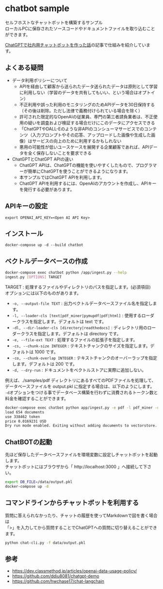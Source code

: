 # chatbot sample

セルフホストなチャットボットを構築するサンプル  
ローカルPCに保存されたソースコードやドキュメントファイルを取り込むことができます。

[ChatGPTで社内用チャットボットを作った話](https://zenn.dev/tatsui/articles/langchain-chatbot)の記事で仕組みを紹介しています。

## よくある疑問
* データ利用ポリシーについて
  * APIを経由して顧客から送られたデータ送られたデータは原則として学習に利用しない（学習のデータを共有してもいい、という場合はオプトイン）
  * 不正利用や誤った利用のモニタリングのためAPIデータを30日保持する（その後は削除。ただし法律で義務付けられている場合を除く）
  * 許可された限定的なOpenAIの従業員、専門の第三者請負業者は、不正使用の疑いを調査および検証する場合だけにこのデータにアクセスできる
  * 「ChatGPTやDALL-Eのような非APIのコンシューマサービスでのコンテンツ（入力プロンプトやその応答、アップロードした画像や生成した画像）はサービスの向上のために利用するかもしれない
  * 悪用の可能性が低いユースケースを展開する企業顧客であれば、APIデータを全く保存しないことを要求できる
* ChatGPTとChatGPT APIの違い
  * ChatGPT APIは、ChatGPTの機能を使いやすくしたもので、プログラマーが簡単にChatGPTを使うことができるようになります。
  * 本サンプルではChatGPT APIを利用します。
  * ChatGPT APIを利用するには、OpenAIのアカウントを作成し、APIキーを発行する必要があります。

## APIキーの設定
```
export OPENAI_API_KEY=<Open AI API Key>
```

## インストール
```
docker-compose up -d --build chatbot
```

## ベクトルデータベースの作成
```bash
docker-compose exec chatbot python /app/ingest.py --help
ingest.py [OPTIONS] TARGET
```
TARGET : 処理するファイルやディレクトリのパスを指定します。(必須項目)  
オプションには以下のものがあります。

* `-o, --output-file TEXT` : 出力ベクトルデータベースファイル名を指定します。
* `-l, --loader-cls [text|pdf_miner|pymupdf|pdf|html]` : 使用するローダークラスを指定します。デフォルトは text です。
* `-dl, --dir-loader-cls [directory|readthedocs]` : ディレクトリ用のローダークラスを指定します。デフォルトは directory です。
* `-e, --file-ext TEXT` : 処理するファイルの拡張子を指定します。
* `-cs, --chunk-size INTEGER` : テキストチャンクのサイズを指定します。デフォルトは 1000 です。
* `-co, --chunk-overlap INTEGER` : テキストチャンクのオーバーラップを指定します。デフォルトは 200 です。
* `-d, --dry-run` : ドキュメントをベクトルストアに実際に追加しない。

例えば、./samples/pdf ディレクトリにあるすべてのPDFファイルを処理して、データベースファイルを output.pkl に指定する場合は、以下のようにします。  
`-d`オプションをつける事でデータベース構築を行わずに消費されるトークン数と料金を確認することができます。

```bash
docker-compose exec chatbot python app/ingest.py -e pdf -l pdf_miner -o /data/output.pkl -d /samples/pdf
load 654 documents
use 338462 token
price 0.0169231 USD
Dry run mode enabled. Exiting without adding documents to vectorstore.
```

## ChatBOTの起動
先ほど保存したデータベースファイルを環境変数に設定しチャットボットを起動します。  
チャットボットにはブラウザから「 http://localhost:3000 」へ接続して下さい。
```bash
export DB_FILE=/data/output.pkl
docker-compose up -d
```

## コマンドラインからチャットボットを利用する
質問に答えられなかったり、チャットの履歴を使ってMarkdownで図を書く場合は  
「>」を入力してから質問することでChatGPTへの質問に切り替えることができます。
```bash
python chat-cli.py -f data/output.pkl
```

## 参考
* https://dev.classmethod.jp/articles/openai-data-usage-policy/
* https://github.com/ddiu8081/chatgpt-demo
* https://github.com/hwchase17/chat-langchain
